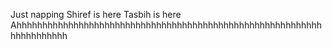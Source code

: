 Just napping
Shiref is here
Tasbih is here           Ahhhhhhhhhhhhhhhhhhhhhhhhhhhhhhhhhhhhhhhhhhhhhhhhhhhhhhhhhhhhhhhhhhhhhh
